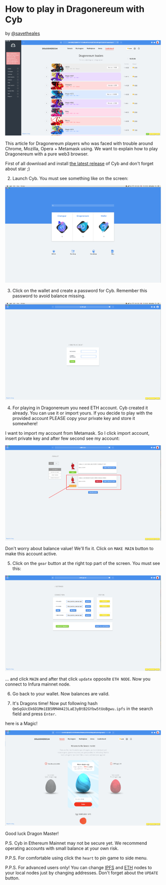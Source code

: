 # How to play in Dragonereum with Cyb

by [@savetheales]()

![dragons](dragons.png)

This article for Dragonereum players who was faced with trouble around Chrome, Mozilla, Opera + Metamask using. We want to explain how to play Dragonereum with a pure web3 browser.

First of all download and install [the latest release](https://github.com/cybercongress/cyb/releases) of Cyb and don't forget about star ;)

2. Launch Cyb. You must see something like on the screen:

![launch](launch.png)

3. Click on the wallet and create a password for Cyb.
Remember this password to avoid balance missing.

![wallet](wallet.png)

4. For playing in Dragonereum you need ETH account. Cyb created it already. You can use it or import yours. If you decide to play with the provided account PLEASE copy your private key and store it somewhere!

I want to import my account from Metamask. So I click import account, insert private key and after few second see my account:

![import_account](account.png)

Don't worry about balance value! We'll fix it. Click on `MAKE MAIN` button to make this account active.

5. Click on the `gear` button at the right top part of the screen. You must see this:

![settings](settings.png)

... and click `MAIN` and after that click `update` opposite `ETH NODE`. Now you connect to Infura mainnet node.

6. Go back to your wallet. Now balances are valid.

7. It's Dragons time! Now put following hash `QmSqGUcEk6D1Mm1EB5RM4H423LaE3yBtB2GYbw5tUoBgwu.ipfs` in the search field and press `Enter`.

here is a Magic!

![magic](magic.png)

Good luck Dragon Master!

P.S. Cyb in Ethereum Mainnet may not be secure yet. We recommend operating accounts with small balance at your own risk.

P.P.S. For comfortable using click the `heart` to pin game to side menu.

P.P.S. For advanced users only! You can change [IPFS](https://steemit.com/web3/@savetheales/how-to-add-custom-ipfs-node-to-your-cyb) and [ETH](https://steemit.com/web3/@savetheales/how-to-add-own-eth-node-to-your-cyb) nodes to your local nodes just by changing addresses. Don't forget about the `UPDATE` button.
